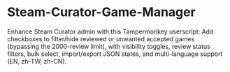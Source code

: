 # Steam-Curator-Game-Manager
Enhance Steam Curator admin with this Tampermonkey userscript: Add checkboxes to filter/hide reviewed or unwanted accepted games (bypassing the 2000-review limit), with visibility toggles, review status filters, bulk select, import/export JSON states, and multi-language support (EN, zh-TW, zh-CN).
